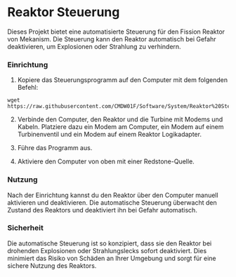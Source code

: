 # Reaktor Steuerung

Dieses Projekt bietet eine automatisierte Steuerung für den Fission Reaktor von Mekanism. Die Steuerung kann den Reaktor automatisch bei Gefahr deaktivieren, um Explosionen oder Strahlung zu verhindern.

### Einrichtung

1. Kopiere das Steuerungsprogramm auf den Computer mit dem folgenden Befehl:

```shell
wget https://raw.githubusercontent.com/CMDW01F/Software/System/Reaktor%20Steuerung/Steuerung.lua
```
2. Verbinde den Computer, den Reaktor und die Turbine mit Modems und Kabeln. Platziere dazu ein Modem am Computer, ein Modem auf einem Turbinenventil und ein Modem auf einem Reaktor Logikadapter.

3. Führe das Programm aus.

4. Aktiviere den Computer von oben mit einer Redstone-Quelle.

### Nutzung
Nach der Einrichtung kannst du den Reaktor über den Computer manuell aktivieren und deaktivieren. Die automatische Steuerung überwacht den Zustand des Reaktors und deaktiviert ihn bei Gefahr automatisch.

### Sicherheit
Die automatische Steuerung ist so konzipiert, dass sie den Reaktor bei drohenden Explosionen oder Strahlungslecks sofort deaktiviert. Dies minimiert das Risiko von Schäden an Ihrer Umgebung und sorgt für eine sichere Nutzung des Reaktors.
